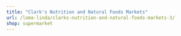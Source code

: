 ```yaml
---
title: "Clark's Nutrition and Natural Foods Markets"
url: /loma-linda/clarks-nutrition-and-natural-foods-markets-3/
shop: supermarket
---
```

